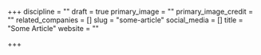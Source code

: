 +++
discipline = ""
draft = true
primary_image = ""
primary_image_credit = ""
related_companies = []
slug = "some-article"
social_media = []
title = "Some Article"
website = ""

+++
